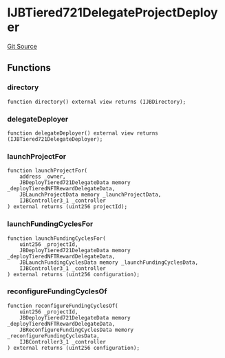 # IJBTiered721DelegateProjectDeployer
[Git Source](https://github.com/jbx-protocol/juice-721-delegate/blob/24c33179caef17b169ec5b6eb95923f5da66bf32/contracts/interfaces/IJBTiered721DelegateProjectDeployer.sol)


## Functions
### directory


```solidity
function directory() external view returns (IJBDirectory);
```

### delegateDeployer


```solidity
function delegateDeployer() external view returns (IJBTiered721DelegateDeployer);
```

### launchProjectFor


```solidity
function launchProjectFor(
    address _owner,
    JBDeployTiered721DelegateData memory _deployTieredNFTRewardDelegateData,
    JBLaunchProjectData memory _launchProjectData,
    IJBController3_1 _controller
) external returns (uint256 projectId);
```

### launchFundingCyclesFor


```solidity
function launchFundingCyclesFor(
    uint256 _projectId,
    JBDeployTiered721DelegateData memory _deployTieredNFTRewardDelegateData,
    JBLaunchFundingCyclesData memory _launchFundingCyclesData,
    IJBController3_1 _controller
) external returns (uint256 configuration);
```

### reconfigureFundingCyclesOf


```solidity
function reconfigureFundingCyclesOf(
    uint256 _projectId,
    JBDeployTiered721DelegateData memory _deployTieredNFTRewardDelegateData,
    JBReconfigureFundingCyclesData memory _reconfigureFundingCyclesData,
    IJBController3_1 _controller
) external returns (uint256 configuration);
```

